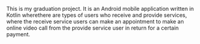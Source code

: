 This is my graduation project. It is an Android mobile application written in Kotlin wherethere are types of users who receive and provide services,
where the receive service users can make an appointment to make an online video call from the provide service user in return for a certain payment.
